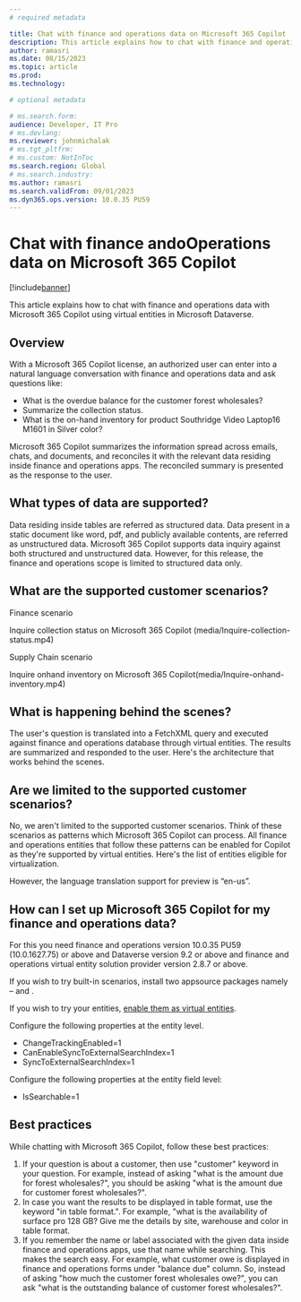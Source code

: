 ```yaml
---
# required metadata

title: Chat with finance and operations data on Microsoft 365 Copilot
description: This article explains how to chat with finance and operations data with Microsoft 365 Copilot using virtual entities in Microsoft Dataverse.
author: ramasri
ms.date: 08/15/2023
ms.topic: article
ms.prod:
ms.technology: 

# optional metadata

# ms.search.form:
audience: Developer, IT Pro
# ms.devlang: 
ms.reviewer: johnmichalak
# ms.tgt_pltfrm: 
# ms.custom: NotInToc
ms.search.region: Global
# ms.search.industry:
ms.author: ramasri
ms.search.validFrom: 09/01/2023
ms.dyn365.ops.version: 10.0.35 PU59
---
```


# Chat with finance andoOperations data on Microsoft 365 Copilot 

[!include[banner](../includes/banner.md)]

This article explains how to chat with finance and operations data with Microsoft 365 Copilot using virtual entities in Microsoft Dataverse.

## Overview
With a Microsoft 365 Copilot license, an authorized user can enter into a natural language conversation with finance and operations data and ask questions like:

* What is the overdue balance for the customer forest wholesales?
* Summarize the collection status.
* What is the on-hand inventory for product Southridge Video Laptop16 M1601 in Silver color?

Microsoft 365 Copilot summarizes the information spread across emails, chats, and documents, and reconciles it with the relevant data residing inside finance and operations apps. The reconciled summary is presented as the response to the user.  

## What types of data are supported? 
Data residing inside tables are referred as structured data. Data present in a static document like word, pdf, and publicly available contents, are referred as unstructured data. Microsoft 365 Copilot supports data inquiry against both structured and unstructured data. However, for this release, the finance and operations scope is limited to structured data only.

## What are the supported customer scenarios?

Finance scenario 

Inquire collection status on Microsoft 365 Copilot (media/Inquire-collection-status.mp4)

Supply Chain scenario

Inquire onhand inventory on Microsoft 365 Copilot(media/Inquire-onhand-inventory.mp4)

## What is happening behind the scenes?
The user's question is translated into a FetchXML query and executed against finance and operations database through virtual entities. The results are summarized and responded to the user. Here's the architecture that works behind the scenes.

## Are we limited to the supported customer scenarios?
No, we aren't limited to the supported customer scenarios. Think of these scenarios as patterns which Microsoft 365 Copilot can process. All finance and operations entities that follow these patterns can be enabled for Copilot as they're supported by virtual entities.  Here's the list of entities eligible for virtualization.

However, the language translation support for preview is “en-us”. 

## How can I set up Microsoft 365 Copilot for my finance and operations data?
For this you need finance and operations version 10.0.35 PU59 (10.0.1627.75) or above and Dataverse version 9.2 or above and finance and operations virtual entity solution provider version 2.8.7 or above. 

If you wish to try built-in scenarios, install two appsource packages namely – <finance package link> and <supply chain package link>. 

If you wish to try your entities, [enable them as virtual entities](../power-platform/enable-virtual-entities.md). 

Configure the following properties at the entity level.
+	ChangeTrackingEnabled=1
+	CanEnableSyncToExternalSearchIndex=1
+	SyncToExternalSearchIndex=1

Configure the following properties at the entity field level:
+	IsSearchable=1


## Best practices 
While chatting with Microsoft 365 Copilot, follow these best practices: 
1.	If your question is about a customer, then use "customer" keyword in your question. For example, instead of asking "what is the amount due for forest wholesales?", you should be asking "what is the amount due for customer forest wholesales?". 
1.	In case you want the results to be displayed in table format, use the keyword "in table format.". For example, "what is the availability of surface pro 128 GB? Give me the details by site, warehouse and color in table format.
1.	If you remember the name or label associated with the given data inside finance and operations apps, use that name while searching. This makes the search easy. For example, what customer owe is displayed in finance and operations forms under "balance due" column. So, instead of asking "how much the customer forest wholesales owe?", you can ask "what is the outstanding balance of customer forest wholesales?".


